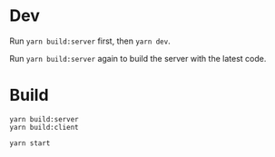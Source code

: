 # Dev
Run `yarn build:server` first, then `yarn dev`.

Run `yarn build:server` again to build the server with the latest code.

# Build
```
yarn build:server
yarn build:client

yarn start
```
